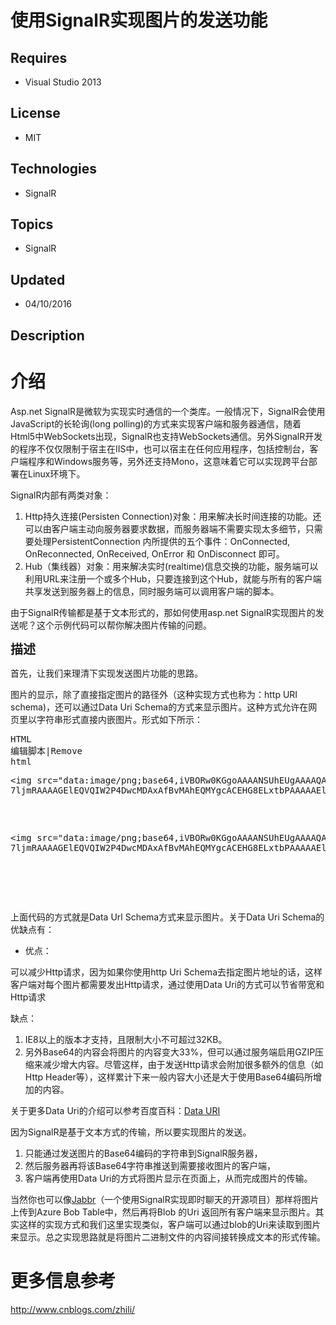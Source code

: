 # 使用SignalR实现图片的发送功能
## Requires
- Visual Studio 2013
## License
- MIT
## Technologies
- SignalR
## Topics
- SignalR
## Updated
- 04/10/2016
## Description

<h1>介绍</h1>
<p><span>Asp.net SignalR是微软为实现实时通信的一个类库。一般情况下，SignalR会使用JavaScript的长轮询(long polling)的方式来实现客户端和服务器通信，随着Html5中WebSockets出现，SignalR也支持WebSockets通信。另外SignalR开发的程序不仅仅限制于宿主在IIS中，也可以宿主在任何应用程序，包括控制台，客户端程序和Windows服务等，另外还支持Mono，这意味着它可以实现跨平台部署在Linux环境下。</span></p>
<p><span>SignalR内部有两类对象：</span></p>
<ol>
<li><span>Http持久连接(Persisten Connection)对象：用来解决长时间连接的功能。还可以由客户端主动向服务器要求数据，而服务器端不需要实现太多细节，只需要处理PersistentConnection 内所提供的五个事件：OnConnected, OnReconnected, OnReceived, OnError 和 OnDisconnect 即可。</span>
</li><li><span>Hub（集线器）对象：用来解决实时(realtime)信息交换的功能，服务端可以利用URL来注册一个或多个Hub，只要连接到这个Hub，就能与所有的客户端共享发送到服务器上的信息，同时服务端可以调用客户端的脚本。</span>
</li></ol>
<p>由于SignalR传输都是基于文本形式的，那如何使用asp.net SignalR实现图片的发送呢？这个示例代码可以帮你解决图片传输的问题。</p>
<p><span style="font-size:20px"><strong>描述</strong></span></p>
<p><span>首先，让我们来理清下实现发送图片功能的思路。</span></p>
<p><span>图片的显示，除了直接指定图片的路径外（这种实现方式也称为：http URI schema)，还可以通过Data Uri Schema的方式来显示图片。这种方式允许在网页里以字符串形式直接内嵌图片。形式如下所示：<br>
</span></p>
<div class="cnblogs_code">
<pre><div class="scriptcode"><div class="pluginEditHolder" pluginCommand="mceScriptCode"><div class="title"><span>HTML</span></div><div class="pluginLinkHolder"><span class="pluginEditHolderLink">编辑脚本</span>|<span class="pluginRemoveHolderLink">Remove</span></div><span class="hidden">html</span><pre class="hidden">&lt;img src=&quot;data:image/png;base64,iVBORw0KGgoAAAANSUhEUgAAAAQAAAADCAIAAAA 
7ljmRAAAAGElEQVQIW2P4DwcMDAxAfBvMAhEQMYgcACEHG8ELxtbPAAAAAElFTkSuQmCC&quot; /&gt;</pre>
<div class="preview">
<pre class="js">&lt;img&nbsp;src=&quot;data:image/png;base64,iVBORw0KGgoAAAANSUhEUgAAAAQAAAADCAIAAAA&nbsp;&nbsp;
7ljmRAAAAGElEQVQIW2P4DwcMDAxAfBvMAhEQMYgcACEHG8ELxtbPAAAAAElFTkSuQmCC&quot;&nbsp;/&gt;</pre>
</div>
</div>
</div>
</pre>
</div>
<p><span>上面代码的方式就是Data Url Schema方式来显示图片。关于Data Uri Schema的优缺点有：</span></p>
<ul>
<li><span>优点：</span> </li></ul>
<p><span>可以减少Http请求，因为如果你使用http Uri Schema去指定图片地址的话，这样客户端对每个图片都需要发出Http请求，通过使用Data Uri的方式可以节省带宽和Http请求</span></p>
<p><span>缺点：</span></p>
<ol>
<li><span>IE8以上的版本才支持，且限制大小不可超过32KB。</span> </li><li><span>另外Base64的内容会将图片的内容变大33%，但可以通过服务端启用GZIP压缩来减少增大内容。尽管这样，由于发送Http请求会附加很多额外的信息（如Http Header等），这样累计下来一般内容大小还是大于使用Base64编码所增加的内容。</span>
</li></ol>
<p><span>关于更多Data Uri的介绍可以参考百度百科：<a href="http://baike.baidu.com/link?url=nOIk91f0p3cYcBAA5qHNFqUjOTxgHwVkBZRjpr6eMZ0KCqZ26d3Dcn_H0Un74O4mjEevzYiAy81ZvNHkuwJBka" target="_blank">Data URI</a></span></p>
<p><span>因为SignalR是基于文本方式的传输，所以要实现图片的发送。</span></p>
<ol>
<li><span>只能通过发送图片的Base64编码的字符串到SignalR服务器，</span> </li><li><span>然后服务器再将该Base64字符串推送到需要接收图片的客户端，</span> </li><li><span>客户端再使用Data Uri的方式将图片显示在页面上，从而完成图片的传输。</span> </li></ol>
<p><span>当然你也可以像<a href="https://github.com/smoak/hubot-jabbr" target="_blank">Jabbr</a>（一个使用SignalR实现即时聊天的开源项目）那样将图片上传到Azure Bob Table中，然后再将Blob 的Uri 返回所有客户端来显示图片。其实这样的实现方式和我们这里实现类&#20284;，客户端可以通过blob的Uri来读取到图片来显示。总之实现思路就是将图片二进制文件的内容间接转换成文本的形式传输。</span></p>
<ul>
</ul>
<h1>更多信息参考</h1>
<p><a href="http://www.cnblogs.com/zhili/">http://www.cnblogs.com/zhili/</a></p>
